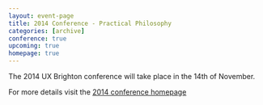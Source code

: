 ```yaml
---
layout: event-page
title: 2014 Conference - Practical Philosophy
categories: [archive]
conference: true
upcoming: true
homepage: true
---
```


The 2014 UX Brighton conference will take place in the 14th of November. 

For more details visit the [2014 conference homepage](http://2014.uxbrighton.org.uk)




